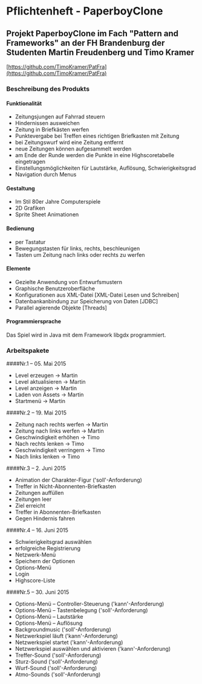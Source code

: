 # Pflichtenheft - PaperboyClone
## Projekt PaperboyClone im Fach "Pattern and Frameworks" an der FH Brandenburg der Studenten Martin Freudenberg und Timo Kramer
[https://github.com/TimoKramer/PatFra](https://github.com/TimoKramer/PatFra)

### Beschreibung des Produkts

#### Funktionalität

 * Zeitungsjungen auf Fahrrad steuern
 * Hindernissen ausweichen
 * Zeitung in Briefkästen werfen
 * Punktevergabe bei Treffen eines richtigen Briefkasten mit Zeitung
 * bei Zeitungswurf wird eine Zeitung entfernt
 * neue Zeitungen können aufgesammelt werden
 * am Ende der Runde werden die Punkte in eine Highscoretabelle eingetragen
 * Einstellungsmöglichkeiten für Lautstärke, Auflösung, Schwierigkeitsgrad
 * Navigation durch Menus

#### Gestaltung

* Im Stil 80er Jahre Computerspiele
* 2D Grafiken
* Sprite Sheet Animationen

#### Bedienung

* per Tastatur
* Bewegungstasten für links, rechts, beschleunigen
* Tasten um Zeitung nach links oder rechts zu werfen

#### Elemente

* Gezielte Anwendung von Entwurfsmustern
* Graphische Benutzeroberfläche
* Konfigurationen aus XML-Datei [XML-Datei Lesen und Schreiben]
* Datenbankanbindung zur Speicherung von Daten [JDBC]
* Parallel agierende Objekte [Threads]

#### Programmiersprache

Das Spiel wird in Java mit dem Framework libgdx programmiert.

### Arbeitspakete

####Nr.1 – 05. Mai 2015
* Level erzeugen -> Martin
* Level aktualisieren -> Martin
* Level anzeigen -> Martin
* Laden von Assets -> Martin
* Startmenü -> Martin

####Nr.2 – 19. Mai 2015
* Zeitung nach rechts werfen -> Martin
* Zeitung nach links werfen -> Martin
* Geschwindigkeit erhöhen -> Timo
* Nach rechts lenken -> Timo
* Geschwindigkeit verringern -> Timo
* Nach links lenken -> Timo

####Nr.3 – 2. Juni 2015
* Animation der Charakter-Figur ('soll'-Anforderung)
* Treffer in Nicht-Abonnenten-Briefkasten
* Zeitungen auffüllen
* Zeitungen leer
* Ziel erreicht
* Treffer in Abonnenten-Briefkasten
* Gegen Hindernis fahren	

####Nr.4 – 16. Juni 2015
* Schwierigkeitsgrad auswählen
* erfolgreiche Registrierung
* Netzwerk-Menü
* Speichern der Optionen
* Options-Menü
* Login
* Highscore-Liste


####Nr.5 – 30. Juni 2015
* Options-Menü – Controller-Steuerung ('kann'-Anforderung)
* Options-Menü – Tastenbelegung ('soll'-Anforderung)
* Options-Menü – Lautstärke
* Options-Menü – Auflösung
* Backgroundmusic ('soll'-Anforderung)
* Netzwerkspiel läuft ('kann'-Anforderung)
* Netzwerkspiel startet ('kann'-Anforderung)
* Netzwerkspiel auswählen und aktivieren ('kann'-Anforderung)
* Treffer-Sound ('soll'-Anforderung)
* Sturz-Sound ('soll'-Anforderung)
* Wurf-Sound ('soll'-Anforderung)
* Atmo-Sounds ('soll'-Anforderung)
